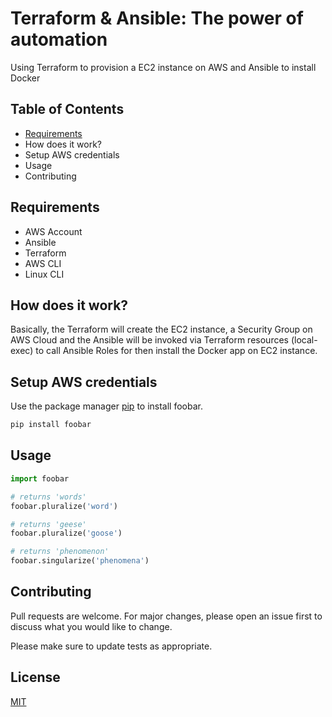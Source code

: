 # Terraform & Ansible: The power of automation

Using Terraform to provision a EC2 instance on AWS and Ansible to install Docker

## Table of Contents
- [Requirements](#requirements)
- How does it work?
- Setup AWS credentials
- Usage
- Contributing

## Requirements

- AWS Account 
- Ansible
- Terraform
- AWS CLI
- Linux CLI 

## How does it work?

Basically, the Terraform will create the EC2 instance, a Security Group on AWS Cloud and the Ansible will be invoked via Terraform resources (local-exec) to call Ansible Roles for then install the Docker app on EC2 instance.

## Setup AWS credentials

Use the package manager [pip](https://pip.pypa.io/en/stable/) to install foobar.

```bash
pip install foobar
```

## Usage

```python
import foobar

# returns 'words'
foobar.pluralize('word')

# returns 'geese'
foobar.pluralize('goose')

# returns 'phenomenon'
foobar.singularize('phenomena')
```

## Contributing
Pull requests are welcome. For major changes, please open an issue first to discuss what you would like to change.

Please make sure to update tests as appropriate.

## License
[MIT](https://choosealicense.com/licenses/mit/)
